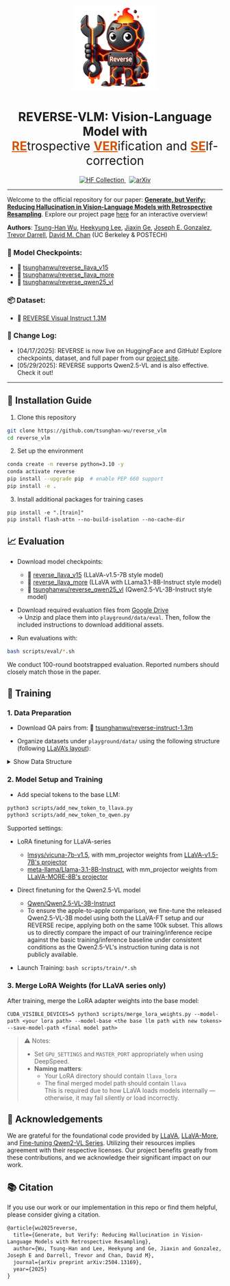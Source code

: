 <div align="center">
  <img src="assets/logo.png" width="200" height="200">

  <h1>REVERSE-VLM:
    Vision-Language Model with <br>
    <span style="font-weight: normal;">
      <span style="color:#d35400; text-decoration: underline; font-weight: bold;">RE</span>trospective 
      <span style="color:#d35400; text-decoration: underline; font-weight: bold;">VER</span>ification and 
      <span style="color:#d35400; text-decoration: underline; font-weight: bold;">SE</span>lf-correction
    </span>
  </h1>

  <p>
    <a href="https://huggingface.co/collections/tsunghanwu/reverse-67f410b5d147edf2ed7817ae">
      <img src="https://img.shields.io/badge/HuggingFace-Collection-orange?logo=huggingface&logoColor=white" alt="HF Collection" />
    </a>
    &nbsp;
    <a href="https://arxiv.org/abs/2504.13169">
      <img src="https://img.shields.io/badge/arXiv-2504.13169-b31b1b.svg" alt="arXiv" />
    </a>
  </p>

</div>

---

Welcome to the official repository for our paper: [**Generate, but Verify: Reducing Hallucination in Vision-Language Models with Retrospective Resampling**](https://arxiv.org/abs/2504.13169). Explore our project page [here](https://reverse-vlm.github.io/) for an interactive overview!

**Authors**: [Tsung-Han Wu](https://tsunghan-wu.github.io/), [Heekyung Lee](https://linkedin.com/in/heekyung-lee-624753289), [Jiaxin Ge](https://jiaxin.ge), [Joseph E. Gonzalez](https://people.eecs.berkeley.edu/~jegonzal/), [Trevor Darrell](https://people.eecs.berkeley.edu/~trevor/), [David M. Chan](https://dchan.cc/) (UC Berkeley & POSTECH)

### 🔗 Model Checkpoints:
- 🤗 [tsunghanwu/reverse_llava_v15](https://huggingface.co/tsunghanwu/reverse_llava_v15)  
- 🤗 [tsunghanwu/reverse_llava_more](https://huggingface.co/tsunghanwu/reverse_llava_more)
- 🤗 [tsunghanwu/reverse_qwen25_vl](https://huggingface.co/tsunghanwu/reverse_qwen25_vl)

### 📦 Dataset:
- 🧾 [REVERSE Visual Instruct 1.3M](https://huggingface.co/datasets/tsunghanwu/reverse-instruct-1.3m)

### 📄 Change Log:
- [04/17/2025]: REVERSE is now live on HuggingFace and GitHub! Explore checkpoints, dataset, and full paper from our <a href="https://reverse-vlm.github.io/">project site</a>.
- [05/29/2025]: REVERSE supports Qwen2.5-VL and is also effective. Check it out!

---

## :wrench: Installation Guide

1. Clone this repository
```bash
git clone https://github.com/tsunghan-wu/reverse_vlm
cd reverse_vlm
```

2. Set up the environment

```bash
conda create -n reverse python=3.10 -y
conda activate reverse
pip install --upgrade pip  # enable PEP 660 support
pip install -e .
```

3. Install additional packages for training cases
```
pip install -e ".[train]"
pip install flash-attn --no-build-isolation --no-cache-dir
```

## 📈 Evaluation

- Download model checkpoints:  
  - 🤗 [reverse_llava_v15](https://huggingface.co/tsunghanwu/reverse_llava_v15) (LLaVA-v1.5-7B style model)
  - 🤗 [reverse_llava_more](https://huggingface.co/tsunghanwu/reverse_llava_more) (LLaVA with LLama3.1-8B-Instruct style model)
  - 🤗 [tsunghanwu/reverse_qwen25_vl](https://huggingface.co/tsunghanwu/reverse_qwen25_vl) (Qwen2.5-VL-3B-Instruct style model)

- Download required evaluation files from [Google Drive](https://drive.google.com/file/d/1gdGFNFUAe09dAObVK3Riyr-4ejxYqMSt/view?usp=sharing)  
  → Unzip and place them into `playground/data/eval`. Then, follow the included instructions to download additional assets.

- Run evaluations with:

```bash
bash scripts/eval/*.sh
```

We conduct 100-round bootstrapped evaluation. Reported numbers should closely match those in the paper.

## 🚀 Training

### 1. Data Preparation

- Download QA pairs from: 🤗 [tsunghanwu/reverse-instruct-1.3m](https://huggingface.co/datasets/tsunghanwu/reverse-instruct-1.3m)  

- Organize datasets under `playground/data/` using the following structure (following [LLaVA’s layout](https://github.com/haotian-liu/LLaVA?tab=readme-ov-file#visual-instruction-tuning)):

<details>
    <summary>Show Data Structure</summary>
    <pre>
playground/data/
├── coco
│   ├── annotations
│   ├── test2017
│   ├── train2017
│   └── val2017
├── gqa
│   └── images
├── ocr_vqa
│   └── images
├── share_textvqa
│   └── images
├── textvqa
│   └── train_images
└── vg
    ├── VG_100K
    └── VG_100K_2
    </pre>
</details>

### 2. Model Setup and Training

- Add special tokens to the base LLM:

```bash
python3 scripts/add_new_token_to_llava.py
python3 scripts/add_new_token_to_qwen.py
```

Supported settings:
- LoRA finetuning for LLaVA-series
  - [lmsys/vicuna-7b-v1.5](https://huggingface.co/lmsys/vicuna-7b-v1.5), with mm_projector weights from [LLaVA-v1.5-7B's projector](https://huggingface.co/liuhaotian/llava-v1.5-mlp2x-336px-pretrain-vicuna-7b-v1.5)
  - [meta-llama/Llama-3.1-8B-Instruct](https://huggingface.co/meta-llama/Llama-3.1-8B-Instruct), with mm_projector weights from [LLaVA-MORE-8B's projector](https://huggingface.co/aimagelab/LLaVA_MORE-llama_3_1-8B-pretrain)
- Direct finetuning for the Qwen2.5-VL model
  - [Qwen/Qwen2.5-VL-3B-Instruct](https://huggingface.co/Qwen/Qwen2.5-VL-3B-Instruct)
  - To ensure the apple-to-apple comparison, we fine-tune the released Qwen2.5-VL-3B model using both the LLaVA-FT setup and our REVERSE recipe, applying both on the same 100k subset. This allows us to directly compare the impact of our training/inference recipe against the basic training/inference baseline under consistent conditions as the Qwen2.5-VL's instruction tuning data is not publicly available.

- Launch Training: `bash scripts/train/*.sh`

### 3. Merge LoRA Weights (for LLaVA series only)
After training, merge the LoRA adapter weights into the base model:

```
CUDA_VISIBLE_DEVICES=5 python3 scripts/merge_lora_weights.py --model-path <your lora path> --model-base <the base llm path with new tokens> --save-model-path <final model path>
```

> ⚠️ Notes:  
> - Set `GPU_SETTINGS` and `MASTER_PORT` appropriately when using DeepSpeed.  
> - **Naming matters**:  
>   - Your LoRA directory should contain `llava_lora`  
>   - The final merged model path should contain `llava`  
>   This is required due to how LLaVA loads models internally — otherwise, it may fail silently or load incorrectly.



## 🙏  Acknowledgements

We are grateful for the foundational code provided by [LLaVA](https://github.com/haotian-liu/LLaVA), [LLaVA-More](https://github.com/aimagelab/LLaVA-MORE), and [Fine-tuning Qwen2-VL Series](https://github.com/2U1/Qwen2-VL-Finetune). Utilizing their resources implies agreement with their respective licenses. Our project benefits greatly from these contributions, and we acknowledge their significant impact on our work. 

## 📚 Citation

If you use our work or our implementation in this repo or find them helpful, please consider giving a citation.
```
@article{wu2025reverse,
  title={Generate, but Verify: Reducing Hallucination in Vision-Language Models with Retrospective Resampling},
  author={Wu, Tsung-Han and Lee, Heekyung and Ge, Jiaxin and Gonzalez, Joseph E and Darrell, Trevor and Chan, David M},
  journal={arXiv preprint arXiv:2504.13169},
  year={2025}
}
```
